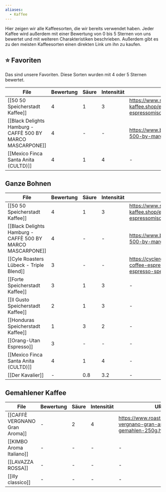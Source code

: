 ```yaml
---
aliases:
  - Kaffee
---
```


Hier zeigen wir alle Kaffeesorten, die wir bereits verwendet haben. Jeder Kaffee wird außerdem mit einer Bewertung von 0 bis 5 Sternen von uns bewertet und mit weiteren Charakteristiken beschrieben. Außerdem gibt es zu den meisten Kaffeesorten einen direkten Link um ihn zu kaufen.

## ⭐ Favoriten

Das sind unsere Favoriten. Diese Sorten wurden mit 4 oder 5 Sternen bewertet. 

<!-- QueryToSerialize: table coffee-rating as Bewertung, coffee-acidity as Säure, coffee-intensity as Intensität, coffee-url as URL, coffee-picture from "Kaffee/Sorten" where coffee-rating > 3 -->
<!-- SerializedQuery: table coffee-rating as Bewertung, coffee-acidity as Säure, coffee-intensity as Intensität, coffee-url as URL, coffee-picture from "Kaffee/Sorten" where coffee-rating > 3 -->

| File                                                                                                                                             | Bewertung | Säure | Intensität | URL                                                                       | coffee-picture                                    |
| ------------------------------------------------------------------------------------------------------------------------------------------------ | --------- | ----- | ---------- | ------------------------------------------------------------------------- | ------------------------------------------------- |
| [[50 50 Speicherstadt Kaffee]]                                                         | 4         | 1     | 3          | https://www.speicherstadt-kaffee.shop/espresso/166/50/50-espressomischung | \-                                                |
| [[Black Delights Hamburg - CAFFÈ 500 BY MARCO MASCARPONE]] | 4         | \-    | \-         | https://www.blackdelight.de/product/disco-500-by-marco-mascarpone/        | \-                                                |
| [[Mexico Finca Santa Anita (CULTD)]]                                             | 4         | 1     | 4          | \-                                                                        | ![[MexicoKaffee1.jpeg\|MexicoKaffee1.jpeg]] |
<!-- SerializedQuery END -->



## Ganze Bohnen
<!-- QueryToSerialize: table coffee-rating as Bewertung, coffee-acidity as Säure, coffee-intensity as Intensität, coffee-url as URL, coffee-picture as Bild from "Kaffee/Sorten/Ganze Bohnen" -->
<!-- SerializedQuery: table coffee-rating as Bewertung, coffee-acidity as Säure, coffee-intensity as Intensität, coffee-url as URL, coffee-picture as Bild from "Kaffee/Sorten/Ganze Bohnen" -->

| File                                                                                                                                             | Bewertung | Säure | Intensität | URL                                                                                                             | Bild                                              |
| ------------------------------------------------------------------------------------------------------------------------------------------------ | --------- | ----- | ---------- | --------------------------------------------------------------------------------------------------------------- | ------------------------------------------------- |
| [[50 50 Speicherstadt Kaffee]]                                                         | 4         | 1     | 3          | https://www.speicherstadt-kaffee.shop/espresso/166/50/50-espressomischung                                       | \-                                                |
| [[Black Delights Hamburg - CAFFÈ 500 BY MARCO MASCARPONE]] | 4         | \-    | \-         | https://www.blackdelight.de/product/disco-500-by-marco-mascarpone/                                              | \-                                                |
| [[Cyle Roasters Lübeck - Triple Blend]]                                       | 3         | \-    | \-         | https://cycleroasters.com/collections/specialty-coffee-espresso/products/triple-blend-espresso-specialty-coffee | \-                                                |
| [[Forte Speicherstadt Kaffee]]                                                         | 3         | 1     | 3          | \-                                                                                                              | \-                                                |
| [[Il Gusto Speicherstadt Kaffee]]                                                   | 2         | 1     | 3          | \-                                                                                                              | \-                                                |
| [[Honduras Speicherstadt Kaffee]]                                                   | 1         | 3     | 2          | \-                                                                                                              | \-                                                |
| [[Orang-Utan Espresso]]                                                                       | 3         | \-    | \-         | \-                                                                                                              | \-                                                |
| [[Mexico Finca Santa Anita (CULTD)]]                                             | 4         | 1     | 4          | \-                                                                                                              | ![[MexicoKaffee1.jpeg\|MexicoKaffee1.jpeg]] |
| [[Der Kavalier]]                                                                                     | \-        | 0.8   | 3.2        | \-                                                                                                              | \-                                                |
<!-- SerializedQuery END -->



##  Gemahlener Kaffee
<!-- QueryToSerialize: table coffee-rating as Bewertung, coffee-acidity as Säure, coffee-intensity as Intensität, coffee-url as URL, coffee-picture as Bild from "Kaffee/Sorten/Gemahlener Kaffee" -->
<!-- SerializedQuery: table coffee-rating as Bewertung, coffee-acidity as Säure, coffee-intensity as Intensität, coffee-url as URL, coffee-picture as Bild from "Kaffee/Sorten/Gemahlener Kaffee" -->

| File                                                                                        | Bewertung | Säure | Intensität | URL                                                                     | Bild                                        |
| ------------------------------------------------------------------------------------------- | --------- | ----- | ---------- | ----------------------------------------------------------------------- | ------------------------------------------- |
| [[CAFFÈ VERGNANO Gran Aroma]] | \-        | 2     | 4          | https://www.roastmarket.de/caffe-vergnano-gran-aroma-gemahlen-250g.html | ![[granaromaCV.png\|granaromaCV.png]] |
| [[KIMBO Aroma Italiano]]           | \-        | \-    | \-         | \-                                                                      | \-                                          |
| [[LAVAZZA ROSSA]]                         | \-        | \-    | \-         | \-                                                                      | \-                                          |
| [[illy classico]]                         | \-        | \-    | \-         | \-                                                                      | \-                                          |
<!-- SerializedQuery END -->
